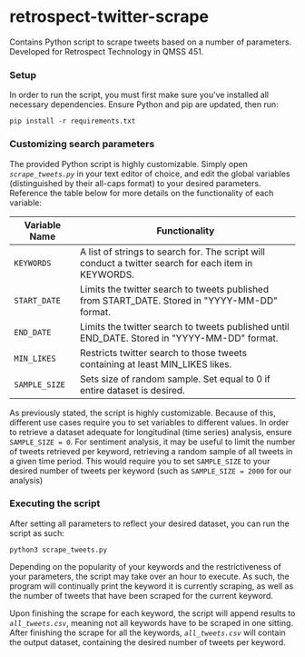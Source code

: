 # retrospect-twitter-scrape
Contains Python script to scrape tweets based on a number of parameters. Developed for Retrospect Technology in QMSS 451.

### Setup
In order to run the script, you must first make sure you've installed all necessary dependencies. Ensure Python and pip are updated, then run:
```
pip install -r requirements.txt
```

### Customizing search parameters
The provided Python script is highly customizable. Simply open *`scrape_tweets.py`* in your text editor of choice, and edit the global variables (distinguished by their all-caps format) to your desired parameters. Reference the table below for more details on the functionality of each variable:

| Variable Name   | Functionality                                                                                        |
|-----------------|------------------------------------------------------------------------------------------------------|
| `KEYWORDS`      | A list of strings to search for. The script will conduct a twitter search for each item in KEYWORDS. |
| `START_DATE`    | Limits the twitter search to tweets published from START_DATE. Stored in "YYYY-MM-DD" format.        |
| `END_DATE`      | Limits the twitter search to tweets published until END_DATE. Stored in "YYYY-MM-DD" format.         |
| `MIN_LIKES`     | Restricts twitter search to those tweets containing at least MIN_LIKES likes.                        |
| `SAMPLE_SIZE`   | Sets size of random sample. Set equal to 0 if entire dataset is desired.                             |

As previously stated, the script is highly customizable. Because of this, different use cases require you to set variables to different values. In order to retrieve a dataset adequate for longitudinal (time series) analysis, ensure `SAMPLE_SIZE = 0`. For sentiment analysis, it may be useful to limit the number of tweets retrieved per keyword, retrieving a random sample of all tweets in a given time period. This would require you to set `SAMPLE_SIZE` to your desired number of tweets per keyword (such as `SAMPLE_SIZE = 2000` for our analysis)

### Executing the script
After setting all parameters to reflect your desired dataset, you can run the script as such:
```
python3 scrape_tweets.py
```
Depending on the popularity of your keywords and the restrictiveness of your parameters, the script may take over an hour to execute. As such, the program will continually print the keyword it is currently scraping, as well as the number of tweets that have been scraped for the current keyword.

Upon finishing the scrape for each keyword, the script will append results to *`all_tweets.csv`*, meaning not all keywords have to be scraped in one sitting. After finishing the scrape for all the keywords, *`all_tweets.csv`* will contain the output dataset, containing the desired number of tweets per keyword.
